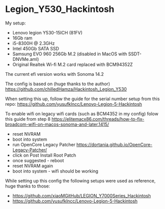 # Legion_Y530_Hackintosh

My setup:
- Lenovo legion Y530-15ICH (81FV)
- 16Gb ram
- i5-8300H @ 2.3GHz
- Intel 450Gb SATA SSD
- Samsung EVO 960 256Gb M.2 (disabled in MacOS with SSDT-DNVMe.aml)
- Original Realtek Wi-fi M.2 card replaced with BCM94352Z


The current efi version works with Sonoma 14.2

The config is based on (huge thanks to the author)
https://github.com/chilledHamza/Hackintosh_Legion_Y530


When setting this up, follow the guide for the serial number setup from this repo: https://github.com/yusufklncc/Lenovo-Legion-5-Hackintosh


To enable wifi on legacy wifi cards (such as BCM4352 in my config) folow this guide from step 8 
https://elitemacx86.com/threads/how-to-fix-broadcom-wifi-on-macos-sonoma-and-later.1415/
- reset NVRAM
- boot into system
- run OpenCore Legacy Patcher https://dortania.github.io/OpenCore-Legacy-Patcher/
- click on Post Install Root Patch
- once suggested - reboot
- reset NVRAM again
- boot into system - wifi should be working



While setting up this config the following setups were used as reference, huge thanks to those:
- https://github.com/xiaoMGitHub/LEGION_Y7000Series_Hackintosh
- https://github.com/yusufklncc/Lenovo-Legion-5-Hackintosh
